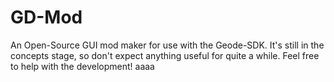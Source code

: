 # GD-Mod
An Open-Source GUI mod maker for use with the Geode-SDK. It's still in the concepts stage, so don't expect anything useful for quite a while. Feel free to help with the development!
aaaa
